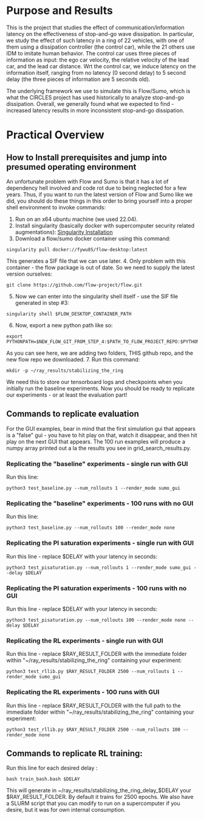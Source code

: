 # Purpose and Results
This is the project that studies the effect of communication/information latency on the effectiveness of stop-and-go wave dissipation.
In particular, we study the effect of such latency in a ring of 22 vehicles, with one of them using a dissipation controller (the control car), while the 21 others use IDM
to imitate human behavior.
The control car uses three pieces of information as input: the ego car velocity, the relative velocity of the lead car, and the lead car distance.
Wrt the control car, we induce latency on the information itself, ranging from no latency (0 second delay) to 5 second delay (the three pieces of information are 5 seconds old).

The underlying framework we use to simulate this is Flow/Sumo, which is what the CIRCLES project has used historically to analyze stop-and-go dissipation.
Overall, we generally found what we expected to find - increased latency results in more inconsistent stop-and-go dissipation.

# Practical Overview
## How to Install prerequisites and jump into presumed operating environment
An unfortunate problem with Flow and Sumo is that it has a lot of dependency hell involved and code rot
due to being neglected for a few years. Thus, if you want to run the latest version of Flow and Sumo like we did, you should do these things in this order to bring yourself into a proper shell environment to invoke commands:

1. Run on an x64 ubuntu machine (we used 22.04).
2. Install singularity (basically docker with supercomputer security related augmentations): [Singularity Installation](https://docs.sylabs.io/guides/3.0/user-guide/installation.html#install-the-debian-ubuntu-package-using-apt)
3. Download a flow/sumo docker container using this command:
```
singularity pull docker://fywu85/flow-desktop:latest
```
This generates a SIF file that we can use later.
4. Only problem with this container - the flow package is out of date. So we need to supply the latest version ourselves:
```
git clone https://github.com/flow-project/flow.git
```
5. Now we can enter into the singularity shell itself - use the SIF file generated in step #3:
```
singularity shell $FLOW_DESKTOP_CONTAINER_PATH
```
6. Now, export a new python path like so:
```
export PYTHONPATH=$NEW_FLOW_GIT_FROM_STEP_4:$PATH_TO_FLOW_PROJECT_REPO:$PYTHONPATH
```
As you can see here, we are adding two folders, THIS github repo, and the new flow repo we downloaded.
7. Run this command:
```
mkdir -p ~/ray_results/stabilizing_the_ring
```
We need this to store our tensorboard logs and checkpoints when you initially run the baseline experiments.
Now you should be ready to replicate our experiments - or at least the evaluation part!
## Commands to replicate evaluation
For the GUI examples, bear in mind that the first simulation gui that appears is a "false" gui - you have to hit play on that, watch it disappear, and then hit play on the next GUI that appears.
The 100 run examples will produce a numpy array printed out a la the results you see in grid_search_results.py.
### Replicating the "baseline" experiments - single run with GUI
Run this line:
```
python3 test_baseline.py --num_rollouts 1 --render_mode sumo_gui
```
### Replicating the "baseline" experiments - 100 runs with no GUI
Run this line:
```
python3 test_baseline.py --num_rollouts 100 --render_mode none
```
### Replicating the PI saturation experiments - single run with GUI
Run this line - replace $DELAY with your latency in seconds:
```
python3 test_pisaturation.py --num_rollouts 1 --render_mode sumo_gui --delay $DELAY
```
### Replicating the PI saturation experiments - 100 runs with no GUI
Run this line - replace $DELAY with your latency in seconds:
```
python3 test_pisaturation.py --num_rollouts 100 --render_mode none --delay $DELAY
```
### Replicating the RL experiments - single run with GUI
Run this line - replace $RAY_RESULT_FOLDER with the immediate folder within "~/ray_results/stabilizing_the_ring" containing your experiment:
```
python3 test_rllib.py $RAY_RESULT_FOLDER 2500 --num_rollouts 1 --render_mode sumo_gui
```
### Replicating the RL experiments - 100 runs with GUI
Run this line - replace $RAY_RESULT_FOLDER with the full path to the immediate folder within "~/ray_results/stabilizing_the_ring" containing your experiment:
```
python3 test_rllib.py $RAY_RESULT_FOLDER 2500 --num_rollouts 100 --render_mode none
```
## Commands to replicate RL training:
Run this line for each desired delay :
```
bash train_bash.bash $DELAY
```
This will generate in ~/ray_results/stabilizing_the_ring_delay_$DELAY your $RAY_RESULT_FOLDER. By default it trains for 2500 epochs.
We also have a SLURM script that you can modify to run on a supercomputer if you desire, but it was for own internal consumption.